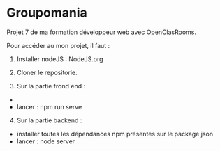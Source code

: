 # Groupomania

Projet 7 de ma formation développeur web avec OpenClasRooms.

Pour accéder au mon projet, il faut :

1. Installer nodeJS : NodeJS.org
2. Cloner le repositorie.

3. Sur la partie frond end : 
* 
* lancer : npm run serve

4. Sur la partie backend :
* installer toutes les dépendances npm présentes sur le package.json
* lancer : node server